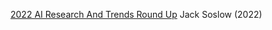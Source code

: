 
[2022 AI Research And Trends Round Up](https://twitter.com/JackSoslow/status/1600552299231051776)
Jack Soslow (2022)
